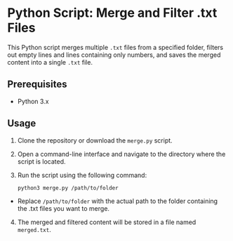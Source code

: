 # Python Script: Merge and Filter .txt Files

This Python script merges multiple `.txt` files from a specified folder, filters out empty lines and lines containing only numbers, and saves the merged content into a single `.txt` file.

## Prerequisites

- Python 3.x

## Usage

1. Clone the repository or download the `merge.py` script.

2. Open a command-line interface and navigate to the directory where the script is located.

3. Run the script using the following command:

   ```shell
   python3 merge.py /path/to/folder

 - Replace `/path/to/folder` with the actual path to the folder containing the .txt files you want to merge.

4. The merged and filtered content will be stored in a file named `merged.txt`.
